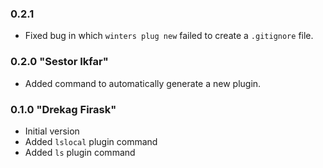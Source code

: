 ### 0.2.1
- Fixed bug in which `winters plug new` failed to create a `.gitignore` file.

### 0.2.0 "Sestor Ikfar"
- Added command to automatically generate a new plugin.

### 0.1.0 "Drekag Firask"
- Initial version
- Added `lslocal` plugin command
- Added `ls` plugin command
